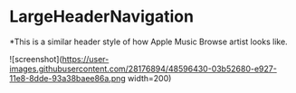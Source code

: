 # LargeHeaderNavigation


*This is a similar header style of how Apple Music Browse artist looks like.


![screenshot](https://user-images.githubusercontent.com/28176894/48596430-03b52680-e927-11e8-8dde-93a38baee86a.png width=200)
